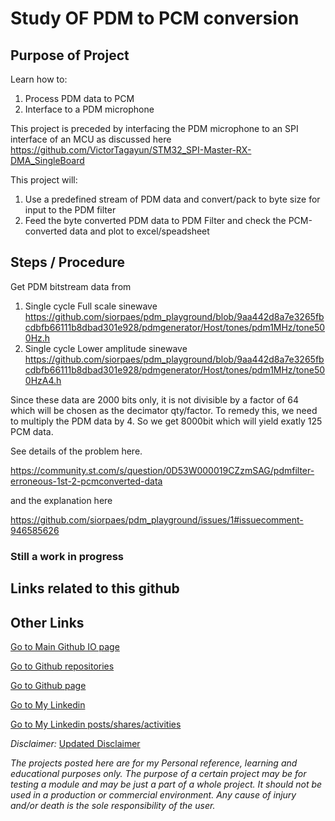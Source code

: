 # Study OF PDM to PCM conversion  

## Purpose of Project

Learn how to:
1. Process PDM data to PCM
2. Interface to a PDM microphone

This project is preceded by interfacing the PDM microphone to an SPI interface of an MCU as discussed here https://github.com/VictorTagayun/STM32_SPI-Master-RX-DMA_SingleBoard

This project will:

1. Use a predefined stream of PDM data and convert/pack to byte size for input to the PDM filter
2. Feed the byte converted PDM data to PDM Filter and check the PCM-converted data and plot to excel/speadsheet

## Steps / Procedure

Get PDM bitstream data from 

1. Single cycle Full scale sinewave https://github.com/siorpaes/pdm_playground/blob/9aa442d8a7e3265fbcdbfb66111b8dbad301e928/pdmgenerator/Host/tones/pdm1MHz/tone500Hz.h
2. Single cycle Lower amplitude sinewave https://github.com/siorpaes/pdm_playground/blob/9aa442d8a7e3265fbcdbfb66111b8dbad301e928/pdmgenerator/Host/tones/pdm1MHz/tone500HzA4.h

Since these data are 2000 bits only, it is not divisible by a factor of 64 which will be chosen as the decimator qty/factor. To remedy this, we need to multiply the PDM data by 4. So we get 8000bit which will yield exatly 125 PCM data.

See details of the problem here.

https://community.st.com/s/question/0D53W000019CZzmSAG/pdmfilter-erroneous-1st-2-pcmconverted-data

and the explanation here

https://github.com/siorpaes/pdm_playground/issues/1#issuecomment-946585626

### Still a work in progress


## Links related to this github


## Other Links

[Go to Main Github IO page](https://victortagayun.github.io/)

[Go to Github repositories](https://github.com/VictorTagayun?tab=repositories)

[Go to Github page](https://github.com/VictorTagayun)

[Go to My Linkedin](https://www.linkedin.com/in/victortagayun/)

[Go to My Linkedin posts/shares/activities](https://www.linkedin.com/in/victortagayun/detail/recent-activity/shares/)

*Disclaimer:*
[Updated Disclaimer](https://github.com/VictorTagayun/GlobalDisclaimer)


*The projects posted here are for my Personal reference, learning and educational purposes only.*
*The purpose of a certain project may be for testing a module and may be just a part of a whole project.*
*It should not be used in a production or commercial environment.*
*Any cause of injury and/or death is the sole responsibility of the user.*
